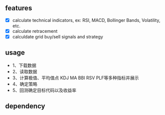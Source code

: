 ## features
- [x] calculate technical indicators, ex: RSI, MACD, Bollinger Bands, Volatility, etc.
- [x] calculate retracement
- [x] calculdate grid buy/sell signals and strategy

## usage
- 1、下载数据
- 2、读取数据
- 3、计算极值、平均值点 KDJ MA BBI RSV PLF等多种指标并展示
- 4、确定策略
- 5、回测确定目标代码以及收益率

## dependency